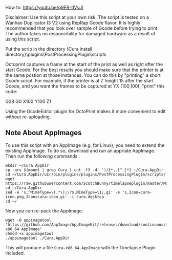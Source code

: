 How to: https://youtu.be/q9FR-tIVvJI

Disclaimer: Use this script at your own risk. The script is tested on a Wanhao Duplicator I3 V2 using RepRap Gcode flavor. It is highly recommended that you look over sample of Gcode before trying to print. The author takes no responcibility for damaged hardware as a result of using this script.

Put the scrip in the directory {Cura install directory}\plugins\PostProcessingPlugin\scripts

Octoprint captures a frame at the start of the print as well as right after the start Gcode. For the best results you should make sure that the printer is at the same postion at those instances. You can do this by "printing" a short Gcode script. For example, if the printer is at Z height 15 after the start Gcode, and you want the frames to be captured at YX (100,100), "print" this code:

G28 G0 X100 Y100 Z1

Using the GcodeEditor plugin for OctoPrint makes it more convenient to edit without re-uploading.

## Note About AppImages ##

To use this script with an AppImage (e.g. for Linux), you need to extend the existing AppImage. To do so, download and run an appriate AppImage. Then run the following commands:

	mkdir ~/Cura.AppDir
	cp -arv $(mount | grep Cura | cut -f3 -d' ')/{*,.[^.]*} ~/Cura.AppDir
	cd ~/Cura.AppDir/usr/bin/plugins/plugins/PostProcessingPlugin/scripts/
	wget https://raw.githubusercontent.com/ScotchBunny/timelapseplugin/master/MoveToXYForTimelapse.py
	cd ~/Cura.AppDir
	sed -e 's,^MimeType=\(.*\);\?$,MimeType=\1;,gi' -e 's,Icon=cura-icon.png,Icon=cura-icon,gi' -i cura.desktop
	cd ~/

Now you can re-pack the AppImage:

	wget -O appimagetool "https://github.com/AppImage/AppImageKit/releases/download/continuous/appimagetool-x86_64.AppImage"
	chmod +x appimagetool
	./appimagetool ./Cura.AppDir

This will produce a file `Cura-x86_64.AppImage` with the Timelapse Plugin included.
